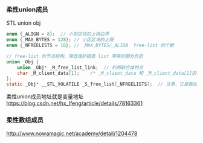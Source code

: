 ### 柔性union成员
STL union obj
```c
enum {_ALIGN = 8};  // 小型区块的上调边界
enum {_MAX_BYTES = 128}; // 小区区块的上限
enum {_NFREELISTS = 16}; // _MAX_BYTES/_ALIGN  free-list 的个数

// free-list 的节点结构，降低维护链表 list 带来的额外负担
union _Obj {
    union _Obj* _M_free_list_link;  // 利用联合体特点
    char _M_client_data[1];    /* _M_client_data 和 _M_client_data[1]的区别注意下 */
};
static _Obj* __STL_VOLATILE _S_free_list[_NFREELISTS];  // 注意，它是数组，每个数组元素包含若干相等的小额区块
 ```
柔性union成员地址就是变量地址
https://blog.csdn.net/hx_lfeng/article/details/78163361

### 柔性数组成员
http://www.nowamagic.net/academy/detail/1204478
